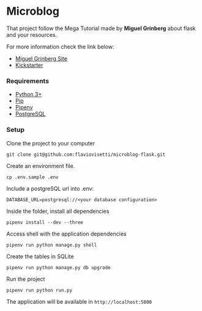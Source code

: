 # Microblog 

That project follow the Mega Tutorial made by **Miguel Grinberg** about flask and your resources.

For more information check the link below:

- [Miguel Grinberg Site](https://blog.miguelgrinberg.com/index)
- [Kickstarter](https://learn.miguelgrinberg.com/)

### Requirements

 - [Python 3+](https://www.python.org/)
 - [Pip](https://pypi.python.org/pypi/pip)
 - [Pipenv](https://github.com/pypa/pipenv)
 - [PostgreSQL](https://www.postgresql.org/)

### Setup

Clone the project to your computer

```shell
git clone git@github.com:flaviovisetti/microblog-flask.git
```

Create an environment file.

```shell
cp .env.sample .env
```

Include a postgreSQL url into .env:

```text
DATABASE_URL=postgresql://<your database configuration>
```

Inside the folder, install all dependencies

```shell
pipenv install --dev --three
```

Access shell with the application dependencies

```shell
pipenv run python manage.py shell
```

Create the tables in SQLite

```shell
pipenv run python manage.py db upgrade
```

Run the project

```shell
pipenv run python run.py
```

The application will be available in `http://localhost:5000`